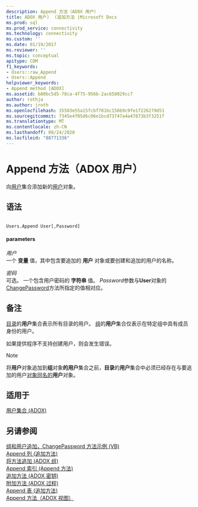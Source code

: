 ```yaml
---
description: Append 方法（ADOX 用户）
title: ADOX 用户)  (追加方法 |Microsoft Docs
ms.prod: sql
ms.prod_service: connectivity
ms.technology: connectivity
ms.custom: ''
ms.date: 01/19/2017
ms.reviewer: ''
ms.topic: conceptual
apitype: COM
f1_keywords:
- Users::raw_Append
- Users::Append
helpviewer_keywords:
- Append method [ADOX]
ms.assetid: b80bc5d5-78ca-4f75-956b-2ac658029cc7
author: rothja
ms.author: jroth
ms.openlocfilehash: 35583e55a15fcbf781bc156b9c9fe1f226279d51
ms.sourcegitcommit: 7345e4f05d6c06e1bcd73747a4a47873b3f3251f
ms.translationtype: MT
ms.contentlocale: zh-CN
ms.lasthandoff: 08/24/2020
ms.locfileid: "88771336"
---
```

# <a name="append-method-adox-users"></a>Append 方法（ADOX 用户）
向[用户](./users-collection-adox.md)集合添加新的[用户](./user-object-adox.md)对象。  
  
## <a name="syntax"></a>语法  
  
```  
  
Users.Append User[,Password]  
```  
  
#### <a name="parameters"></a>parameters  
 *用户*  
 一个 **变量** 值，其中包含要追加的 **用户** 对象或要创建和追加的用户的名称。  
  
 *密码*  
 可选。 一个包含用户密码的 **字符串** 值。 *Password*参数与**User**对象的[ChangePassword](./changepassword-method-adox.md)方法所指定的值相对应。  
  
## <a name="remarks"></a>备注  
 [目录](./catalog-object-adox.md)的**用户**集合表示所有目录的用户。 [组](./group-object-adox.md)的**用户**集合仅表示在特定组中具有成员身份的用户。  
  
 如果提供程序不支持创建用户，则会发生错误。  
  
> [!NOTE]
>  将**用户**对象追加到**组**对象**的用户**集合之前，**目录**的**用户**集合中必须已经存在与要追加的用户[对象同名的](./name-property-adox.md)**用户**对象。  
  
## <a name="applies-to"></a>适用于  
 [用户集合 (ADOX)](./users-collection-adox.md)  
  
## <a name="see-also"></a>另请参阅  
 [组和用户追加，ChangePassword 方法示例 (VB) ](./groups-and-users-append-changepassword-methods-example-vb.md)   
 [Append 列 (追加方法) ](./append-method-adox-columns.md)   
 [将方法追加 (ADOX 组) ](./append-method-adox-groups.md)   
 [Append 索引 (Append 方法) ](./append-method-adox-indexes.md)   
 [追加方法 (ADOX 密钥) ](./append-method-adox-keys.md)   
 [附加方法 (ADOX 过程) ](./append-method-adox-procedures.md)   
 [Append 表 (追加方法) ](./append-method-adox-tables.md)   
 [Append 方法（ADOX 视图）](./append-method-adox-views.md)